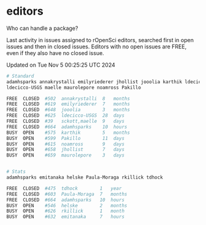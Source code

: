 # editors

Who can handle a package?

Last activity in issues assigned to rOpenSci editors, searched first in open
issues and then in closed issues. Editors with no open issues are FREE, even if
they also have no closed issue.


Updated on Tue Nov 5 00:25:25 UTC 2024

```bash
# Standard
adamhsparks annakrystalli emilyriederer jhollist jooolia karthik ldecicco
ldecicco-USGS maelle maurolepore noamross Pakillo

FREE  CLOSED  #502  annakrystalli  8   months
FREE  CLOSED  #619  emilyriederer  7   months
FREE  CLOSED  #648  jooolia        3   months
FREE  CLOSED  #625  ldecicco-USGS  28  days
FREE  CLOSED  #39   sckott,maelle  9   days
FREE  CLOSED  #664  adamhsparks    10  hours
BUSY  OPEN    #575  karthik        5   months
BUSY  OPEN    #599  Pakillo        11  days
BUSY  OPEN    #615  noamross       9   days
BUSY  OPEN    #658  jhollist       7   days
BUSY  OPEN    #659  maurolepore    3   days


# Stats
adamhsparks emitanaka helske Paula-Moraga rkillick tdhock

FREE  CLOSED  #475  tdhock        1   year
FREE  CLOSED  #603  Paula-Moraga  7   months
FREE  CLOSED  #664  adamhsparks   10  hours
BUSY  OPEN    #546  helske        2   months
BUSY  OPEN    #626  rkillick      1   month
BUSY  OPEN    #632  emitanaka     7   hours
```
